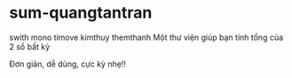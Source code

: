 # sum-quangtantran
swith
mono
timove
kimthuy
themthanh
Một thư viện giúp bạn tính tổng của 2 số bất kỳ

Đơn giản, dễ dùng, cực kỳ nhẹ!!
